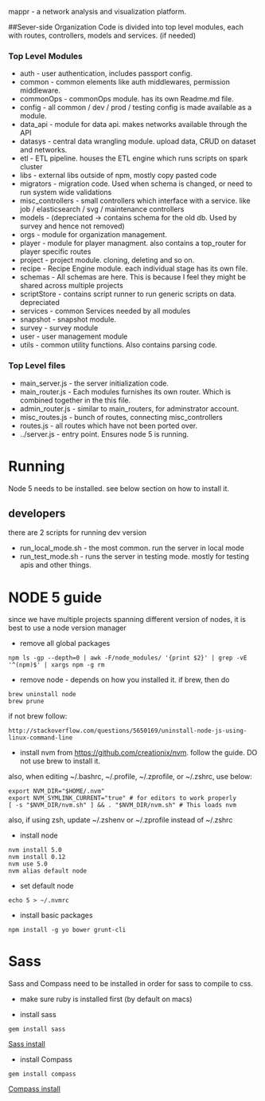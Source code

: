 mappr - a network analysis and visualization platform.


##Sever-side Organization
Code is divided into top level modules, each with routes, controllers, models and services. (if needed)

### Top Level Modules

* auth - user authentication, includes passport config.
* common - common elements like auth middlewares, permission middleware.
* commonOps - commonOps module. has its own Readme.md file.
* config - all common / dev / prod / testing config is made available as a module.
* data_api - module for data api. makes networks available through the API
* datasys - central data wrangling module. upload data, CRUD on dataset and networks.
* etl - ETL pipeline. houses the ETL engine which runs scripts on spark cluster
* libs - external libs outside of npm, mostly copy pasted code
* migrators - migration code. Used when schema is changed, or need to run system wide validations
* misc_controllers - small controllers which interface with a service. like job / elasticsearch / svg / maintenance controllers
* models - (depreciated -> contains schema for the old db. Used by survey and hence not removed)
* orgs - module for organization management.
* player - module for player managment. also contains a top_router for player specific routes
* project - project module. cloning, deleting and so on.
* recipe - Recipe Engine module. each individual stage has its own file.
* schemas - All schemas are here. This is because I feel they might be shared across multiple projects
* scriptStore - contains script runner to run generic scripts on data. depreciated
* services - common Services needed by all modules
* snapshot - snapshot module.
* survey - survey module
* user - user management module
* utils - common utility functions. Also contains parsing code.

### Top Level files
- main_server.js - the server initialization code.
- main_router.js - Each modules furnishes its own router. Which is combined together in the this file.
- admin_router.js - similar to main_routers, for adminstrator account.
- misc_routes.js - bunch of routes, connecting misc_controllers
- routes.js - all routes which have not been ported over.
- ../server.js - entry point. Ensures node 5 is running.

# Running
Node 5 needs to be installed. see below section on how to install it.
## developers
there are 2 scripts for running dev version

* run_local_mode.sh - the most common. run the server in local mode
* run_test_mode.sh - runs the server in testing mode. mostly for testing apis and other things.

# NODE 5 guide

since we have multiple projects spanning different version of nodes, it is best to use a node version manager

* remove all global packages
```
npm ls -gp --depth=0 | awk -F/node_modules/ '{print $2}' | grep -vE '^(npm)$' | xargs npm -g rm
```

* remove node -
depends on how you installed it. if brew, then do
```
brew uninstall node
brew prune
```
if not brew follow:
```
http://stackoverflow.com/questions/5650169/uninstall-node-js-using-linux-command-line
```

* install nvm from https://github.com/creationix/nvm. follow the guide. DO not use brew to install it.

also, when editing ~/.bashrc, ~/.profile, ~/.zprofile, or ~/.zshrc, use below:
```
export NVM_DIR="$HOME/.nvm"
export NVM_SYMLINK_CURRENT="true" # for editors to work properly
[ -s "$NVM_DIR/nvm.sh" ] && . "$NVM_DIR/nvm.sh" # This loads nvm
```
also, if using zsh, update ~/.zshenv or ~/.zprofile instead of ~/.zshrc

* install node
```
nvm install 5.0
nvm install 0.12
nvm use 5.0
nvm alias default node
```
* set default node
```
echo 5 > ~/.nvmrc
```
* install basic packages
```
npm install -g yo bower grunt-cli
```

# Sass
Sass and Compass need to be installed in order for sass to compile to css.

* make sure ruby is installed first (by default on macs)

* install sass
```
gem install sass
```
[Sass install](http://sass-lang.com/install)

* install Compass
```
gem install compass
```
[Compass install](http://compass-style.org/install/)
